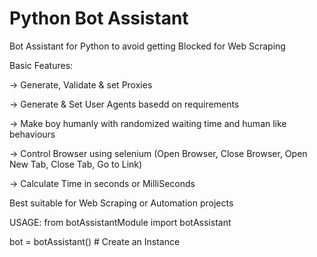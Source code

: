 # Python Bot Assistant
Bot Assistant for Python to avoid getting Blocked for Web Scraping

Basic Features:

-> Generate, Validate & set Proxies

-> Generate & Set User Agents basedd on requirements

-> Make boy humanly with randomized waiting time and human like behaviours

-> Control Browser using selenium (Open Browser, Close Browser, Open New Tab, Close Tab, Go to Link)

-> Calculate Time in seconds or MilliSeconds


Best suitable for Web Scraping or Automation projects

USAGE:
from botAssistantModule import botAssistant

bot = botAssistant() # Create an Instance


